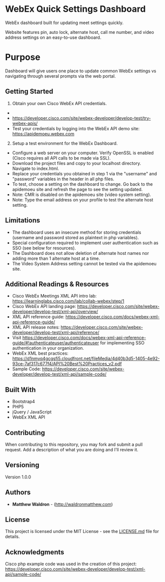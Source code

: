 # WebEx Quick Settings Dashboard

WebEx dashboard built for updating meet settings quickly. 

Website features pin, auto lock, alternate host, call me number, and video address settings on an easy-to-use dashboard.

# Purpose

Dashboard will give users one place to update common WebEx settings vs navigating through several prompts via the web portal.

## Getting Started

1) Obtain your own Cisco WebEx API credentials.
* 
* https://developer.cisco.com/site/webex-developer/develop-test/try-webex-apis/ 
* Test your credentials by logging into the WebEx API demo site: https://apidemoeu.webex.com

2) Setup a test environment for the WebEx Dashboard.
* Configure a web server on your computer. Verify OpenSSL is enabled (Cisco requires all API calls to be made via SSL).
* Download the project files and copy to your localhost directory. Navigate to index.html.
* Replace your credentials you obtained in step 1 via the "username" and "password" variables in the header in all php files.
* To test, choose a setting on the dashboard to change. Go back to the apidemoeu site and refresh the page to see the setting updated.
* Note: CMR is disabled on the apidemoeu site (video system setting).
* Note: Type the email address on your profile to test the alternate host setting. 

## Limitations

* The dashboard uses an insecure method for storing credentials (username and password stored as plaintext in php variables).
* Special configuration required to implement user authentication such as SSO (see below for resources).
* The Dashboard does not allow deletion of alternate host names nor adding more than 1 alternate host at a time.
* The Video System Address setting cannot be tested via the apidemoeu site.

## Additional Readings & Resources
* Cisco WebEx Meetings XML API intro lab: https://learninglabs.cisco.com/lab/collab-webex/step/1
* Cisco WebEx API landing page: https://developer.cisco.com/site/webex-developer/develop-test/xml-api/overview/
* XML API reference guide: https://developer.cisco.com/docs/webex-xml-api-reference-guide/
* XML API release notes: https://developer.cisco.com/site/webex-developer/develop-test/xml-api/reference/
* Visit https://developer.cisco.com/docs/webex-xml-api-reference-guide/#!authenticateuser/authenticateuser for implementing SSO authentication in your organization.
* WebEx XML best practices: https://d1nmyq4gcgsfi5.cloudfront.net/fileMedia/4d40b3d5-1405-4e92-93ce-7af317c677f4/API%20Best%20Practices_v2.pdf
* Sample Code: https://developer.cisco.com/site/webex-developer/develop-test/xml-api/sample-code/

## Built With

* Bootstrap4
* PHP5
* jQuery / JavaScript
* WebEx XML API

## Contributing

When contributing to this repository, you may fork and submit a pull request. Add a description of what you are doing and I'll review it.

## Versioning

Version 1.0.0

## Authors

* **Matthew Waldron** - (http://waldronmatthew.com)

## License

This project is licensed under the MIT License - see the [LICENSE.md](LICENSE.md) file for details.

## Acknowledgments

Cisco php example code was used in the creation of this project: https://developer.cisco.com/site/webex-developer/develop-test/xml-api/sample-code/

